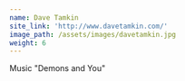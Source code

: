```yaml
---
name: Dave Tamkin
site_link: 'http://www.davetamkin.com/'
image_path: /assets/images/davetamkin.jpg
weight: 6
---
```



Music "Demons and You"